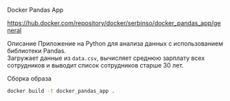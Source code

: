 Docker Pandas App

https://hub.docker.com/repository/docker/serbinso/docker_pandas_app/general

Описание
Приложение на Python для анализа данных с использованием библиотеки Pandas.  
Загружает данные из `data.csv`, вычисляет среднюю зарплату всех сотрудников и выводит список сотрудников старше 30 лет.



Cборка образа
```bash
docker build -t docker_pandas_app .
